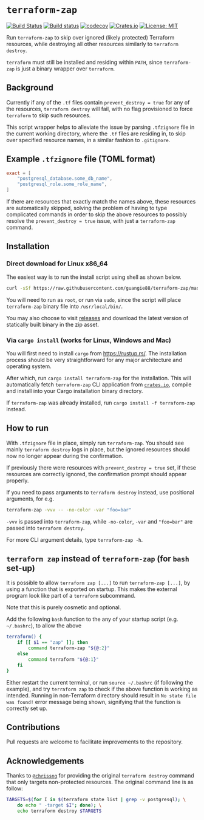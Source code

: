 # `terraform-zap`

[![Build Status](https://travis-ci.org/guangie88/terraform-zap.svg?branch=master)](https://travis-ci.org/guangie88/terraform-zap)
[![Build status](https://ci.appveyor.com/api/projects/status/19cw3u2t9ak2lktw/branch/master?svg=true)](https://ci.appveyor.com/project/guangie88/terraform-zap/branch/master)
[![codecov](https://codecov.io/gh/guangie88/terraform-zap/branch/master/graph/badge.svg)](https://codecov.io/gh/guangie88/terraform-zap)
[![Crates.io](https://img.shields.io/crates/v/terraform-zap.svg)](https://crates.io/crates/terraform-zap)
[![License: MIT](https://img.shields.io/badge/License-MIT-yellow.svg)](https://opensource.org/licenses/MIT)

Run `terraform-zap` to skip over ignored (likely protected) Terraform resources,
while destroying all other resources similarly to `terraform destroy`.

`terraform` must still be installed and residing within `PATH`, since
`terraform-zap` is just a binary wrapper over `terraform`.

## Background

Currently if any of the `.tf` files contain `prevent_destroy = true` for any of
the resources, `terraform destroy` will fail, with no flag provisioned to force
`terraform` to skip such resources.

This script wrapper helps to alleviate the issue by parsing `.tfzignore` file in
the current working directory, where the `.tf` files are residing in, to skip
over specified resource names, in a similar fashion to `.gitignore`.

## Example `.tfzignore` file (TOML format)

```toml
exact = [
    "postgresql_database.some_db_name",
    "postgresql_role.some_role_name",
]
```

If there are resources that exactly match the names above, these resources are
automatically skipped, solving the problem of having to type complicated
commands in order to skip the above resources to possibly resolve the
`prevent_destroy = true` issue, with just a `terraform-zap` command.

## Installation

### Direct download for Linux x86_64

The easiest way is to run the install script using shell as shown below.

```bash
curl -sSf https://raw.githubusercontent.com/guangie88/terraform-zap/master/install-linux.sh | sudo sh
```

You will need to run as `root`, or run via `sudo`, since the script will place
`terraform-zap` binary file into `/usr/local/bin/`.

You may also choose to visit
[releases](https://github.com/guangie88/terraform-zap/releases)
and download the latest version of statically built binary in the zip asset.

### Via `cargo install` (works for Linux, Windows and Mac)

You will first need to install `cargo` from <https://rustup.rs/>. The
installation process should be very straightforward for any major architecture
and operating system.

After which, run `cargo install terraform-zap` for the installation. This will
automatically fetch `terraform-zap` CLI application from
[`crates.io`](https://crates.io/), compile and install into your Cargo
installation binary directory.

If `terraform-zap` was already installed, run `cargo install -f terraform-zap`
instead.

## How to run

With `.tfzignore` file in place, simply run `terraform-zap`. You should see
mainly `terraform destroy` logs in place, but the ignored resources should now
no longer appear during the confirmation.

If previously there were resources
with `prevent_destroy = true` set, if these resources are correctly ignored,
the confirmation prompt should appear properly.

If you need to pass arguments to `terraform destroy` instead, use positional
arguments, for e.g.

```bash
terraform-zap -vvv -- -no-color -var "foo=bar"
```

`-vvv` is passed into `terraform-zap`, while `-no-color`, `-var` and `"foo=bar"`
are passed into `terraform destroy`.

For more CLI argument details, type `terraform-zap -h`.

## `terraform zap` instead of `terraform-zap` (for `bash` set-up)

It is possible to allow `terraform zap [...]` to run `terraform-zap [...]`, by
using a function that is exported on startup. This makes the external program
look like part of a `terraform` subcommand.

Note that this is purely cosmetic and optional.

Add the following `bash` function to the any of your startup script (e.g.
`~/.bashrc`), to allow the above

```bash
terraform() {
    if [[ $1 == "zap" ]]; then
        command terraform-zap "${@:2}"
    else
        command terraform "${@:1}"
    fi
}
```

Either restart the current terminal, or run `source ~/.bashrc` (if following
the example), and try `terraform zap` to check if the above function is working
as intended. Running in non-Terraform directory should result in
`No state file was found!` error message being shown, signifying that the
function is correctly set up.

## Contributions

Pull requests are welcome to facilitate improvements to the repository.

## Acknowledgements

Thanks to [`@chrissng`](https://github.com/chrissng) for providing the original
`terraform destroy` command that only targets non-protected resources. The
original command line is as follow:

```bash
TARGETS=$(for I in $(terraform state list | grep -v postgresql); \
    do echo " -target $I"; done); \
    echo terraform destroy $TARGETS
```
